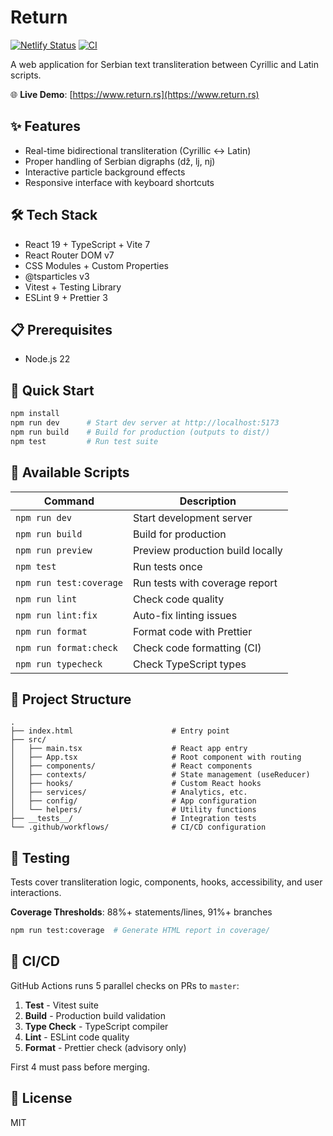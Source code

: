# Return

[![Netlify Status](https://api.netlify.com/api/v1/badges/66bfde30-e830-4dd6-a39e-50998e0679d8/deploy-status)](https://app.netlify.com/sites/suspicious-roentgen-45df9b/deploys)
[![CI](https://github.com/vr1e/return/workflows/CI/badge.svg)](https://github.com/vr1e/return/actions)

A web application for Serbian text transliteration between Cyrillic and Latin scripts.

🌐 **Live Demo**: [https://www.return.rs](https://www.return.rs)

## ✨ Features

- Real-time bidirectional transliteration (Cyrillic ↔ Latin)
- Proper handling of Serbian digraphs (dž, lj, nj)
- Interactive particle background effects
- Responsive interface with keyboard shortcuts

## 🛠️ Tech Stack

- React 19 + TypeScript + Vite 7
- React Router DOM v7
- CSS Modules + Custom Properties
- @tsparticles v3
- Vitest + Testing Library
- ESLint 9 + Prettier 3

## 📋 Prerequisites

- Node.js 22

## 🚧 Quick Start

```bash
npm install
npm run dev      # Start dev server at http://localhost:5173
npm run build    # Build for production (outputs to dist/)
npm test         # Run test suite
```

## 🚀 Available Scripts

| Command | Description |
|---------|-------------|
| `npm run dev` | Start development server |
| `npm run build` | Build for production |
| `npm run preview` | Preview production build locally |
| `npm test` | Run tests once |
| `npm run test:coverage` | Run tests with coverage report |
| `npm run lint` | Check code quality |
| `npm run lint:fix` | Auto-fix linting issues |
| `npm run format` | Format code with Prettier |
| `npm run format:check` | Check code formatting (CI) |
| `npm run typecheck` | Check TypeScript types |

## 🔲 Project Structure

```
.
├── index.html                      # Entry point
├── src/
│   ├── main.tsx                    # React app entry
│   ├── App.tsx                     # Root component with routing
│   ├── components/                 # React components
│   ├── contexts/                   # State management (useReducer)
│   ├── hooks/                      # Custom React hooks
│   ├── services/                   # Analytics, etc.
│   ├── config/                     # App configuration
│   └── helpers/                    # Utility functions
├── __tests__/                      # Integration tests
└── .github/workflows/              # CI/CD configuration
```

## 🧪 Testing

Tests cover transliteration logic, components, hooks, accessibility, and user interactions.

**Coverage Thresholds**: 88%+ statements/lines, 91%+ branches

```bash
npm run test:coverage  # Generate HTML report in coverage/
```

## 🔄 CI/CD

GitHub Actions runs 5 parallel checks on PRs to `master`:

1. **Test** - Vitest suite
2. **Build** - Production build validation
3. **Type Check** - TypeScript compiler
4. **Lint** - ESLint code quality
5. **Format** - Prettier check (advisory only)

First 4 must pass before merging.

## 📄 License

MIT
